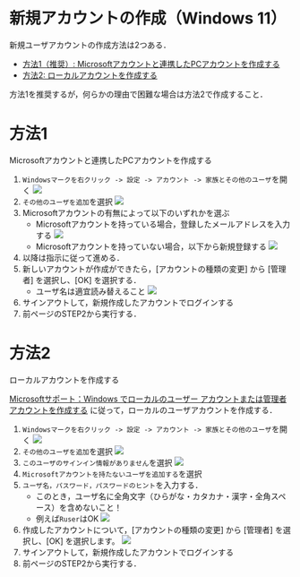 # 新規アカウントの作成（Windows 11）

新規ユーザアカウントの作成方法は2つある．

- [方法1（推奨）: Microsoftアカウントと連携したPCアカウントを作成する](win11_add_account.md#方法1)
- [方法2: ローカルアカウントを作成する](win11_add_account.md#方法2)


方法1を推奨するが，何らかの理由で困難な場合は方法2で作成すること．


# 方法1

Microsoftアカウントと連携したPCアカウントを作成する

1. `Windowsマークを右クリック -> 設定 -> アカウント -> 家族とその他のユーザ`を開く
    ![](./figs_win11/add_user1.png?raw=true)
2. `その他のユーザを追加`を選択
    ![](./figs_win11/add_user2.png?raw=true)
3. Microsoftアカウントの有無によって以下のいずれかを選ぶ
    - Microsoftアカウントを持っている場合，登録したメールアドレスを入力する
        ![](./figs_win11/add_user3_exist.png?raw=true)
    - Microsoftアカウントを持っていない場合，以下から新規登録する
        ![](./figs_win11/add_user3.png?raw=true)
4. 以降は指示に従って進める．
5. 新しいアカウントが作成ができたら，[アカウントの種類の変更] から [管理者] を選択し、[OK] を選択する．
    - ユーザ名は適宜読み替えること
    ![](./figs_win11/add_user5.png?raw=true)
6. サインアウトして，新規作成したアカウントでログインする
7. 前ページのSTEP2から実行する．

# 方法2

ローカルアカウントを作成する

[Microsoftサポート：Windows でローカルのユーザー アカウントまたは管理者アカウントを作成する](https://support.microsoft.com/ja-jp/windows/windows-でローカルのユーザー-アカウントまたは管理者アカウントを作成する-20de74e0-ac7f-3502-a866-32915af2a34d)
に従って，ローカルのユーザアカウントを作成する．

1. `Windowsマークを右クリック -> 設定 -> アカウント -> 家族とその他のユーザ`を開く
    ![](./figs_win11/add_user1.png?raw=true)
2. `その他のユーザを追加`を選択
    ![](./figs_win11/add_user2.png?raw=true)
3. `このユーザのサインイン情報がありません`を選択
    ![](./figs_win11/add_user3.png?raw=true)
4. `Microsoftアカウントを持たないユーザを追加する`を選択
5. `ユーザ名，パスワード，パスワードのヒント`を入力する．
    - このとき，ユーザ名に全角文字（ひらがな・カタカナ・漢字・全角スペース）を含めないこと！
    - 例えば`Ruser`はOK
    ![](./figs_win11/add_user4.png?raw=true)
6. 作成したアカウントについて，[アカウントの種類の変更] から [管理者] を選択し、[OK] を選択します。
    ![](./figs_win11/add_user5.png?raw=true)
7. サインアウトして，新規作成したアカウントでログインする
8. 前ページのSTEP2から実行する．
